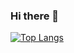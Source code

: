 ### Hi there 👋

[![Top Langs](https://github-readme-stats.vercel.app/api/top-langs/?username=ramonus&layout=compact)](https://github.com/ramonus)
<!--
**ramonus/ramonus** is a ✨ _special_ ✨ repository because its `README.md` (this file) appears on your GitHub profile.

Here are some ideas to get you started:

- 🔭 I’m currently working on ...
- 🌱 I’m currently learning ...
- 👯 I’m looking to collaborate on ...
- 🤔 I’m looking for help with ...
- 💬 Ask me about ...
- 📫 How to reach me: ...
- 😄 Pronouns: ...
- ⚡ Fun fact: ...
-->
